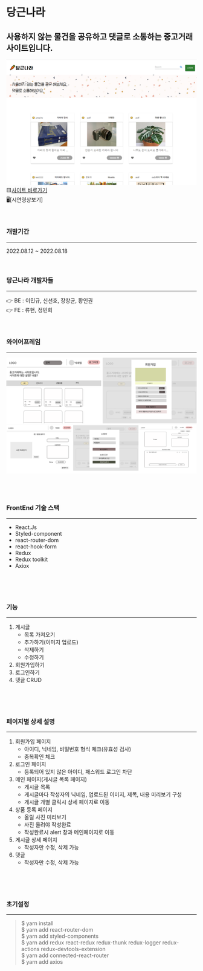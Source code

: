 # 당근나라

사용하지 않는 물건을 공유하고 댓글로 소통하는 중고거래사이트입니다.
-----------------------------------------
<img src="carrotcountry.png" ></img><br/>
🟨[사이트 바로가기](https://carrotcountry.netlify.app/)<br/>
🖥[시연영상보기]
<br/>
<br/>
<br/>

### 개발기간
---------------------------------------------
2022.08.12 ~ 2022.08.18
<br/>
<br/>
<br/>

### 당근나라 개발자들
---------------------------------------------
👉 BE : 이민규, 신선호, 장창균, 황인권<br/>
👉 FE : 류현, 정민희
<br/>
<br/>
<br/>
### 와이어프레임
----------------------------------------------------
<img src="와이어프레임1.png" ></img><br/>
<img src="와이어프레임2.png" ></img><br/>
<br/>
<br/>
<br/>

### FrontEnd 기술 스택
-------------------------------------------
- React.Js
- Styled-component
- react-router-dom
- react-hook-form
- Redux
- Redux toolkit
- Axiox
<br/>
<br/>
<br/>

### 기능
-------------------------------------------------------
1. 게시글
    * 목록 가져오기
    * 추가하기(이미지 업로드)
    * 삭제하기
    * 수정하기
2.  회원가입하기
3.  로그인하기
4.  댓글 CRUD
<br/>
<br/>
<br/>

### 페이지별 상세 설명
----------------------------------------------------
1. 회원가입 페이지
    * 아이디, 닉네임, 비밀번호 형식 체크(유효성 검사)
    * 중복확인 체크
2. 로그인 페이지
    * 등록되어 있지 않은 아이디, 패스워드 로그인 차단
3. 메인 페이지(게시글 목록 페이지)
    * 게시글 목록 
    * 게시글마다 작성자의 닉네임, 업로드된 이미지, 제목, 내용 미리보기 구성
    * 게시글 개별 클릭시 상세 페이지로 이동
4. 상품 등록 페이지
    * 올릴 사진 미리보기
    * 사진 올려야 작성완료 
    * 작성완료시 alert 창과 메인페이지로 이동
5. 게시글 상세 페이지
    * 작성자만 수정, 삭제 가능
6. 댓글 
    * 작성자만 수정, 삭제 가능
<br/>
<br/>
<br/>

### 초기설정
-------------------------------------------------
>$ yarn install   
$ yarn add react-router-dom    
$ yarn add styled-components   
$ yarn add redux react-redux redux-thunk redux-logger redux-actions redux-devtools-extension   
$ yarn add connected-react-router   
$ yarn add axios   
